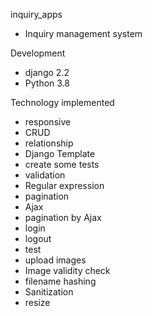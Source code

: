 inquiry_apps
- Inquiry management system


Development
- django 2.2
- Python 3.8


Technology implemented
- responsive
- CRUD
- relationship
- Django Template
- create some tests
- validation
- Regular expression
- pagination
- Ajax
- pagination by Ajax
- login
- logout
- test
- upload images
 - Image validity check
 - filename hashing
 - Sanitization
 - resize
